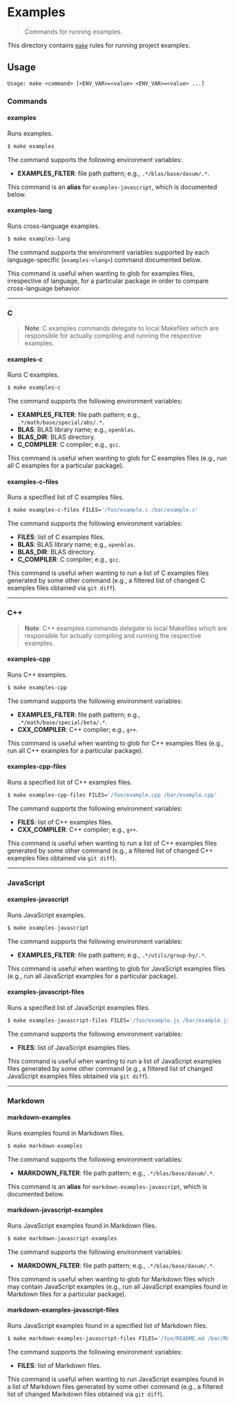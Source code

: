 <!--

@license Apache-2.0

Copyright (c) 2018 The Stdlib Authors.

Licensed under the Apache License, Version 2.0 (the "License");
you may not use this file except in compliance with the License.
You may obtain a copy of the License at

   http://www.apache.org/licenses/LICENSE-2.0

Unless required by applicable law or agreed to in writing, software
distributed under the License is distributed on an "AS IS" BASIS,
WITHOUT WARRANTIES OR CONDITIONS OF ANY KIND, either express or implied.
See the License for the specific language governing permissions and
limitations under the License.

-->

# Examples

> Commands for running examples.

<!-- Section to include introductory text. Make sure to keep an empty line after the intro `section` element and another before the `/section` close. -->

<section class="intro">

This directory contains [`make`][make] rules for running project examples.

</section>

<!-- /.intro -->

<!-- Usage documentation. -->

<section class="usage">

## Usage

```text
Usage: make <command> [<ENV_VAR>=<value> <ENV_VAR>=<value> ...]
```

### Commands

#### examples

Runs examples.

<!-- run-disable -->

```bash
$ make examples
```

The command supports the following environment variables:

-   **EXAMPLES_FILTER**: file path pattern; e.g., `.*/blas/base/dasum/.*`.

This command is an **alias** for `examples-javascript`, which is documented below.

#### examples-lang

Runs cross-language examples.

<!-- run-disable -->

```bash
$ make examples-lang
```

The command supports the environment variables supported by each language-specific (`examples-<lang>`) command documented below.

This command is useful when wanting to glob for examples files, irrespective of language, for a particular package in order to compare cross-language behavior. 

* * *

### C

> **Note**: C examples commands delegate to local Makefiles which are responsible for actually compiling and running the respective examples.

#### examples-c

Runs C examples.

<!-- run-disable -->

```bash
$ make examples-c
```

The command supports the following environment variables:

-   **EXAMPLES_FILTER**: file path pattern; e.g., `.*/math/base/special/abs/.*`.
-   **BLAS**: BLAS library name; e.g., `openblas`.
-   **BLAS_DIR**: BLAS directory.
-   **C_COMPILER**: C compiler; e.g., `gcc`.

This command is useful when wanting to glob for C examples files (e.g., run all C examples for a particular package).

#### examples-c-files

Runs a specified list of C examples files.

<!-- run-disable -->

```bash
$ make examples-c-files FILES='/foo/example.c /bar/example.c'
```

The command supports the following environment variables:

-   **FILES**: list of C examples files.
-   **BLAS**: BLAS library name; e.g., `openblas`.
-   **BLAS_DIR**: BLAS directory.
-   **C_COMPILER**: C compiler; e.g., `gcc`.

This command is useful when wanting to run a list of C examples files generated by some other command (e.g., a filtered list of changed C examples files obtained via `git diff`).

* * *

### C++

> **Note**: C++ examples commands delegate to local Makefiles which are responsible for actually compiling and running the respective examples.

#### examples-cpp

Runs C++ examples.

<!-- run-disable -->

```bash
$ make examples-cpp
```

The command supports the following environment variables:

-   **EXAMPLES_FILTER**: file path pattern; e.g., `.*/math/base/special/beta/.*`.
-   **CXX_COMPILER**: C++ compiler; e.g., `g++`.

This command is useful when wanting to glob for C++ examples files (e.g., run all C++ examples for a particular package).

#### examples-cpp-files

Runs a specified list of C++ examples files.

<!-- run-disable -->

```bash
$ make examples-cpp-files FILES='/foo/example.cpp /bar/example.cpp'
```

The command supports the following environment variables:

-   **FILES**: list of C++ examples files.
-   **CXX_COMPILER**: C++ compiler; e.g., `g++`.

This command is useful when wanting to run a list of C++ examples files generated by some other command (e.g., a filtered list of changed C++ examples files obtained via `git diff`).

* * *

### JavaScript

#### examples-javascript

Runs JavaScript examples.

<!-- run-disable -->

```bash
$ make examples-javascript
```

The command supports the following environment variables:

-   **EXAMPLES_FILTER**: file path pattern; e.g., `.*/utils/group-by/.*`.

This command is useful when wanting to glob for JavaScript examples files (e.g., run all JavaScript examples for a particular package).

#### examples-javascript-files

Runs a specified list of JavaScript examples files.

<!-- run-disable -->

```bash
$ make examples-javascript-files FILES='/foo/example.js /bar/example.js'
```

The command supports the following environment variables:

-   **FILES**: list of JavaScript examples files.

This command is useful when wanting to run a list of JavaScript examples files generated by some other command (e.g., a filtered list of changed JavaScript examples files obtained via `git diff`).

* * *

### Markdown

#### markdown-examples

Runs examples found in Markdown files.

<!-- run-disable -->

```bash
$ make markdown-examples
```

The command supports the following environment variables:

-   **MARKDOWN_FILTER**: file path pattern; e.g., `.*/blas/base/dasum/.*`.

This command is an **alias** for `markdown-examples-javascript`, which is documented below.

#### markdown-javascript-examples

Runs JavaScript examples found in Markdown files.

<!-- run-disable -->

```bash
$ make markdown-javascript-examples
```

The command supports the following environment variables:

-   **MARKDOWN_FILTER**: file path pattern; e.g., `.*/blas/base/dasum/.*`.

This command is useful when wanting to glob for Markdown files which may contain JavaScript examples (e.g., run all JavaScript examples found in Markdown files for a particular package).

#### markdown-examples-javascript-files

Runs JavaScript examples found in a specified list of Markdown files.

<!-- run-disable -->

```bash
$ make markdown-examples-javascript-files FILES='/foo/README.md /bar/README.md'
```

The command supports the following environment variables:

-   **FILES**: list of Markdown files.

This command is useful when wanting to run JavaScript examples found in a list of Markdown files generated by some other command (e.g., a filtered list of changed Markdown files obtained via `git diff`).

</section>

<!-- /.usage -->

<!-- Section to include notes. Make sure to keep an empty line after the `section` element and another before the `/section` close. -->

<section class="notes">

</section>

<!-- /.notes -->

<!-- Section for all links. Make sure to keep an empty line after the `section` element and another before the `/section` close. -->

<section class="links">

[make]: https://www.gnu.org/software/make/

</section>

<!-- /.links -->
